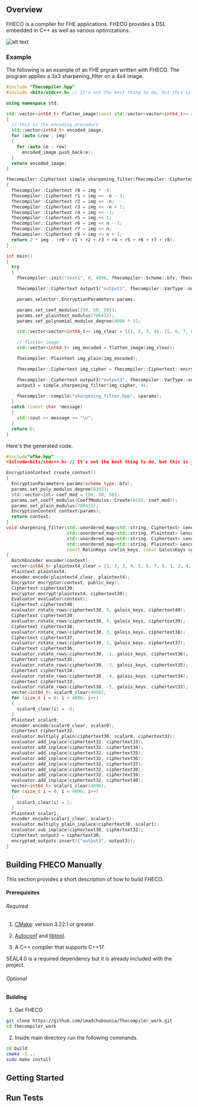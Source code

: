 ## Overview

FHECO is a compiler for FHE applications. FHECO provides a DSL embedded in C++ as well as various optimizations.

![alt text](https://lh3.googleusercontent.com/2-dyi6gLdBENz8Megq-EQjYLOifaq0wPbd1EVm4jBly1NBi-znMBJO4afjiRNKsElL_uelymrgZb1BghLxbLXw72LVhO7yLXEIVxeH0vye60oqzs9IivJHbAf3lQ5lcXsOqZOjlqlcO9OzSH-dcdj9Uk-11Uiiz0zmGqIgsS7T3dqKvEzoK42pS6Pgiufxhesp7lq9Fpp0GJSnwpdz8DeeK7l78u7Ac8RCMnDZzhXCZ6Qd2zWZeQRjAY2TKu2dpacEnON0Inr0Yzb3FaFJLgqFeIasGMSUCegh3YokKGflfzZvyH4a4T7Vh0S9aodXSYohEdeFsQcPTG73jaH9muPWwRUvafv5ewNzSebNKVqhj5G_q9l7Gk9fbUNkpTbOLxxCxSSYBQswKtRzkKTnxyMZQfLiAj6kdCobTtzC32qYa4pI-zltjLVAczqyEJrrhFTmyV5bW6QHxj2LXJoHqncXpKKtT5ulZlpJLnmW8FNXaSitSpnjZmbgc77yoA3XS84pWpDIxKrnooO8KQRpIyF5mc-l2hDJotoF0WCV80S7M4s6q87M4zj84QFmdyXgVj7Sdm2BNucda29irCM81xvHm0MBCLY6sCG0KeZX-tczi3Vro-jhshFnetg_8ZRBt0W0nvBVRfRG8nH_B0z9kQWe44Nr83nEdqDj3jJ1Ya7hVgf3gt8evPADG22a7ybJBAYw5RLHUMhjBnkuLgmxPjz1C3jNjaHGE3Tz-CaDzbvAHo3HKjPkCd350zkNKm9dW4JypaoLhRznh_FNzSe6AiI7P5KOJr5H9TPlUvYM6QdYOK4Rv6A-YgUYRl6FJLTbfnOSS9XgktFJwJsppT3rWvuffSkI-rJ2HcgvrMMfVI08_iYUbOR7K_UVVDdsJnrTG_xLJpUi1VT8uTPWrvDMroiAUOiTpj7B6gt4bzzCRp5OyhaP9G2I91ImrHzrT-kKLdzbYlO6VJvjQTmE70Xa3ROVBQRCdY8L5XX_ptHLXrLJGEe0YssSBXAda4uA=w1518-h642-no?authuser=0)

### Example

The following is an example of an FHE prgram written with FHECO. The program applies a 3x3 sharpening_filter on a 4x4 image.

```cpp
#include "fhecompiler.hpp"
#include <bits/stdc++.h> // It's not the best thing to do, but this is just for testing 

using namespace std;

std::vector<int64_t> flatten_image(const std::vector<vector<int64_t>> img)
{
  // this is the encoding procedure
  std::vector<int64_t> encoded_image;
  for (auto &row : img)
  {
    for (auto &e : row)
      encoded_image.push_back(e);
  }
  return encoded_image;
}

fhecompiler::Ciphertext simple_sharpening_filter(fhecompiler::Ciphertext &img, int n)
{
  fhecompiler::Ciphertext r0 = img * -8;
  fhecompiler::Ciphertext r1 = img << -n - 1;
  fhecompiler::Ciphertext r2 = img << -n;
  fhecompiler::Ciphertext r3 = img << -n + 1;
  fhecompiler::Ciphertext r4 = img << -1;
  fhecompiler::Ciphertext r5 = img << 1;
  fhecompiler::Ciphertext r6 = img << n - 1;
  fhecompiler::Ciphertext r7 = img << n;
  fhecompiler::Ciphertext r8 = img << n + 1;
  return 2 * img - (r0 + r1 + r2 + r3 + r4 + r5 + r6 + r7 + r8);
}

int main()
{
  try
  {
    fhecompiler::init("test1", 0, 4096, fhecompiler::Scheme::bfv, fhecompiler::Backend::SEAL);

    fhecompiler::Ciphertext output1("output1", fhecompiler::VarType::output);

    params_selector::EncryptionParameters params;

    params.set_coef_modulus({50, 50, 50});
    params.set_plaintext_modulus(786433);
    params.set_polynomial_modulus_degree(4096 * 2);

    std::vector<vector<int64_t>> img_clear = {{1, 2, 3, 4}, {5, 6, 7, 8}, {1, 2, 4, 7}, {12, 1, 2, 2}};

    // flatten image
    std::vector<int64_t> img_encoded = flatten_image(img_clear);

    fhecompiler::Plaintext img_plain(img_encoded);

    fhecompiler::Ciphertext img_cipher = fhecompiler::Ciphertext::encrypt(img_plain);

    fhecompiler::Ciphertext output3("output3", fhecompiler::VarType::output);
    output3 = simple_sharpening_filter(img_cipher, 4);

    fhecompiler::compile("sharpening_filter.hpp", &params);
  }
  catch (const char *message)
  {
    std::cout << message << "\n";
  }
  return 0;
}
```

Here's the generated code.

```cpp
#include"ufhe.hpp"
#inlcude<bits/stdc++.h> // It's not the best thing to do, but this is just for testing 

EncryptionContext create_context()
{
  EncryptionParameters params(scheme_type::bfv);
  params.set_poly_modulus_degree(8192);
  std::vector<int> coef_mod = {50, 50, 50};
  params.set_coeff_modulus(CoeffModulus::Create(8192, coef_mod));
  params.set_plain_modulus(786433);
  EncryptionContext context(params);
  return context;
}
void sharpening_filter(std::unordered_map<std::string, Ciphertext> &encrypted_inputs,
                       std::unordered_map<std::string, Plaintext> &encoded_inputs,
                       std::unordered_map<std::string, Ciphertext> &encrypted_outputs,
                       std::unordered_map<std::string, Plaintext> &encoded_outputs, const EncryptionContext &context,
                       const RelinKeys &relin_keys, const GaloisKeys &galois_keys, const PublicKey &public_key)
{
  BatchEncoder encoder(context);
  vector<int64_t> plaintext4_clear = {1, 2, 3, 4, 5, 6, 7, 8, 1, 2, 4, 7, 12, 1, 2, 2};
  Plaintext plaintext4;
  encoder.encode(plaintext4_clear, plaintext4);
  Encryptor encryptor(context, public_key);
  Ciphertext ciphertext30;
  encryptor.encrypt(plaintext4, ciphertext30);
  Evaluator evaluator(context);
  Ciphertext ciphertext40;
  evaluator.rotate_rows(ciphertext30, 5, galois_keys, ciphertext40);
  Ciphertext ciphertext39;
  evaluator.rotate_rows(ciphertext30, 4, galois_keys, ciphertext39);
  Ciphertext ciphertext38;
  evaluator.rotate_rows(ciphertext30, 3, galois_keys, ciphertext38);
  Ciphertext ciphertext37;
  evaluator.rotate_rows(ciphertext30, 1, galois_keys, ciphertext37);
  Ciphertext ciphertext36;
  evaluator.rotate_rows(ciphertext30, -1, galois_keys, ciphertext36);
  Ciphertext ciphertext35;
  evaluator.rotate_rows(ciphertext30, -3, galois_keys, ciphertext35);
  Ciphertext ciphertext34;
  evaluator.rotate_rows(ciphertext30, -4, galois_keys, ciphertext34);
  Ciphertext ciphertext33;
  evaluator.rotate_rows(ciphertext30, -5, galois_keys, ciphertext33);
  vector<int64_t> scalar0_clear(4096);
  for (size_t i = 0; i < 4096; i++)
  {
    scalar0_clear[i] = -8;
  }
  Plaintext scalar0;
  encoder.encode(scalar0_clear, scalar0);
  Ciphertext ciphertext32;
  evaluator.multiply_plain(ciphertext30, scalar0, ciphertext32);
  evaluator.add_inplace(ciphertext32, ciphertext33);
  evaluator.add_inplace(ciphertext32, ciphertext34);
  evaluator.add_inplace(ciphertext32, ciphertext35);
  evaluator.add_inplace(ciphertext32, ciphertext36);
  evaluator.add_inplace(ciphertext32, ciphertext37);
  evaluator.add_inplace(ciphertext32, ciphertext38);
  evaluator.add_inplace(ciphertext32, ciphertext39);
  evaluator.add_inplace(ciphertext32, ciphertext40);
  vector<int64_t> scalar1_clear(4096);
  for (size_t i = 0; i < 4096; i++)
  {
    scalar1_clear[i] = 2;
  }
  Plaintext scalar1;
  encoder.encode(scalar1_clear, scalar1);
  evaluator.multiply_plain_inplace(ciphertext30, scalar1);
  evaluator.sub_inplace(ciphertext30, ciphertext32);
  Ciphertext output3 = ciphertext30;
  encrypted_outputs.insert({"output3", output3});
}
```

## Building FHECO Manually

This section provides a short description of how to build FHECO. 

#### Prerequisites

###### Required
1) [CMake](https://cmake.org/): version 3.22.1 or greater.

2) [Autoconf](https://www.gnu.org/software/autoconf/) and [libtool](https://www.gnu.org/software/libtool/).

3) A C++ compiler that supports C++17.

SEAL4.0 is a required dependency but it is already included with the project.
  
###### Optional

#### Building

1) Get FHECO
```bash
git clone https://github.com/imadchabounia/fhecompiler_work.git
cd fhecompiler_work
```
2) Inside main directory run the following commands.
```bash
cd build
cmake -S ..
sudo make install
```
## Getting Started

## Run Tests
